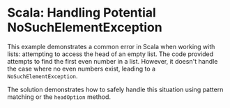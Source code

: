 # Scala: Handling Potential NoSuchElementException

This example demonstrates a common error in Scala when working with lists: attempting to access the head of an empty list.  The code provided attempts to find the first even number in a list. However, it doesn't handle the case where no even numbers exist, leading to a `NoSuchElementException`.

The solution demonstrates how to safely handle this situation using pattern matching or the `headOption` method.